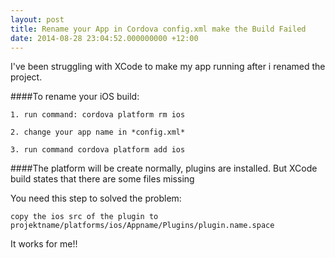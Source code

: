 ```yaml
---
layout: post
title: Rename your App in Cordova config.xml make the Build Failed
date: 2014-08-28 23:04:52.000000000 +12:00
---
```

I've been struggling with XCode to make my app running after i renamed the project.

####To rename your iOS build:

	1. run command: cordova platform rm ios

	2. change your app name in *config.xml*

	3. run command cordova platform add ios

####The platform will be create normally, plugins are installed. But XCode build states that there are some files missing

You need this step to solved the problem:

	copy the ios src of the plugin to 
    projektname/platforms/ios/Appname/Plugins/plugin.name.space


It works for me!!
